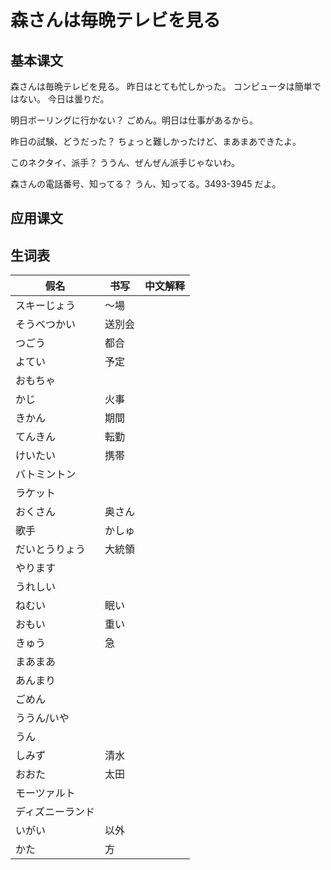 # 森さんは毎晩テレビを見る

## 基本课文

森さんは毎晩テレビを見る。
昨日はとても忙しかった。
コンピュータは簡単ではない。
今日は曇りだ。

明日ボーリングに行かない？
ごめん。明日は仕事があるから。

昨日の試験、どうだった？
ちょっと難しかったけど、まあまあできたよ。

このネクタイ、派手？
ううん、ぜんぜん派手じゃないわ。

森さんの電話番号、知ってる？
うん、知ってる。3493-3945 だよ。

## 应用课文

## 生词表

| 假名             | 书写   | 中文解释 |
| ---------------- | ------ | -------- |
| スキーじょう     | ～場   |          |
| そうべつかい     | 送別会 |          |
| つごう           | 都合   |          |
| よてい           | 予定   |          |
| おもちゃ         |        |          |
| かじ             | 火事   |          |
| きかん           | 期間   |          |
| てんきん         | 転勤   |          |
| けいたい         | 携帯   |          |
| バトミントン     |        |          |
| ラケット         |        |          |
| おくさん         | 奥さん |          |
| 歌手             | かしゅ |          |
| だいとうりょう   | 大統領 |          |
| やります         |        |          |
| うれしい         |        |          |
| ねむい           | 眠い   |          |
| おもい           | 重い   |          |
| きゅう           | 急     |          |
| まあまあ         |        |          |
| あんまり         |        |          |
| ごめん           |        |          |
| ううん/いや      |        |          |
| うん             |        |          |
| しみず           | 清水   |          |
| おおた           | 太田   |          |
| モーツァルト     |        |          |
| ディズニーランド |        |          |
| いがい           | 以外   |          |
| かた             | 方     |          |
